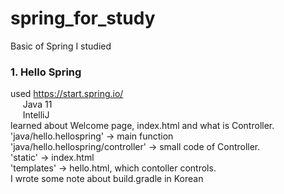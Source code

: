 # spring_for_study
Basic of Spring I studied

### 1. Hello Spring
used https://start.spring.io/  
&nbsp;&nbsp;&nbsp;&nbsp;&nbsp;Java 11  
&nbsp;&nbsp;&nbsp;&nbsp;&nbsp;IntelliJ  
learned about Welcome page, index.html and what is Controller.  
'java/hello.hellospring' -> main function  
'java/hello.hellospring/controller' -> small code of Controller.  
'static' -> index.html  
'templates' -> hello.html, which contoller controls.  
I wrote some note about build.gradle in Korean  
